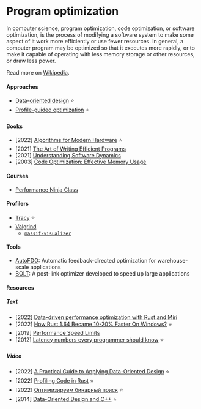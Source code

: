 # Program optimization

In computer science, program optimization, code optimization, or software optimization, is the process of modifying a software system to make some aspect of it work more efficiently or use fewer resources. In general, a computer program may be optimized so that it executes more rapidly, or to make it capable of operating with less memory storage or other resources, or draw less power.

Read more on [Wikipedia](https://en.wikipedia.org/wiki/Program_optimization).

#### Approaches
- [Data-oriented design](https://en.wikipedia.org/wiki/Data-oriented_design) ⭐
- [Profile-guided optimization](https://en.wikipedia.org/wiki/Profile-guided_optimization) ⭐

#### Books
- [2022] [Algorithms for Modern Hardware](https://en.algorithmica.org/hpc) ⭐
- [2021] [The Art of Writing Efficient Programs](https://www.packtpub.com/product/the-art-of-writing-efficient-programs/9781800208117)
- [2021] [Understanding Software Dynamics](https://www.goodreads.com/book/show/57850403-understanding-software-dynamics)
- [2003] [Code Optimization: Effective Memory Usage](https://www.goodreads.com/book/show/435688.Code_Optimization)

#### Courses
- [Performance Ninja Class](https://github.com/dendibakh/perf-ninja)

#### Profilers
- [Tracy](https://github.com/wolfpld/tracy) ⭐
- [Valgrind](https://en.wikipedia.org/wiki/Valgrind)
    - [`massif-visualizer`](https://github.com/KDE/massif-visualizer)

#### Tools
- [AutoFDO](https://github.com/google/autofdo): Automatic feedback-directed optimization for warehouse-scale applications
- [BOLT](https://github.com/llvm/llvm-project/tree/main/bolt): A post-link optimizer developed to speed up large applications

#### Resources

##### Text
- [2022] [Data-driven performance optimization with Rust and Miri](https://medium.com/source-and-buggy/data-driven-performance-optimization-with-rust-and-miri-70cb6dde0d35)
- [2022] [How Rust 1.64 Became 10-20% Faster On Windows?](https://tomaszs2.medium.com/how-rust-1-64-became-10-20-faster-on-windows-3a8bb5e81d70) ⭐
- [2019] [Performance Speed Limits](https://travisdowns.github.io/blog/2019/06/11/speed-limits.html)
- [2012] [Latency numbers every programmer should know](https://gist.github.com/hellerbarde/2843375) ⭐

##### Video
- [2022] [A Practical Guide to Applying Data-Oriented Design](https://media.handmade-seattle.com/practical-data-oriented-design) ⭐
- [2022] [Profiling Code in Rust](https://www.youtube.com/watch?v=JRMOIE_wAFk) ⭐
- [2022] [Оптимизируем бинарный поиск](https://www.youtube.com/watch?v=CzcTb08ufnY) ⭐
- [2014] [Data-Oriented Design and C++](https://www.youtube.com/watch?v=rX0ItVEVjHc) ⭐

